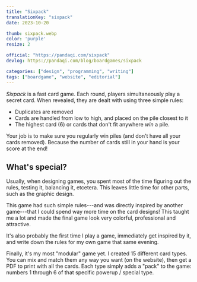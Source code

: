 ```yaml
---
title: "Sixpack"
translationKey: "sixpack"
date: 2023-10-20

thumb: sixpack.webp
color: 'purple'
resize: 2

official: "https://pandaqi.com/sixpack"
devlog: https://pandaqi.com/blog/boardgames/sixpack

categories: ["design", "programming", "writing"]
tags: ["boardgame", "website", "editorial"]
---
```


_Sixpack_ is a fast card game. Each round, players simultaneously play a secret card. When revealed, they are dealt with using three simple rules: 

* Duplicates are removed
* Cards are handled from low to high, and placed on the pile closest to it
* The highest card (6) or cards that don't fit anywhere _win_ a pile.

Your job is to make sure you regularly win piles (and don't have all your cards removed). Because the number of cards still in your hand is your score at the end!

## What's special?

Usually, when designing games, you spent most of the time figuring out the rules, testing it, balancing it, etcetera. This leaves little time for other parts, such as the graphic design.

This game had such simple rules---and was directly inspired by another game---that I could spend way more time on the card designs! This taught me a lot and made the final game look very colorful, professional and attractive.

It's also probably the first time I play a game, immediately get inspired by it, and write down the rules for my own game that same evening.

Finally, it's my most "modular" game yet. I created 15 different card types. You can mix and match them any way you want (on the website), then get a PDF to print with all the cards. Each type simply adds a "pack" to the game: numbers 1 through 6 of that specific powerup / special type.
